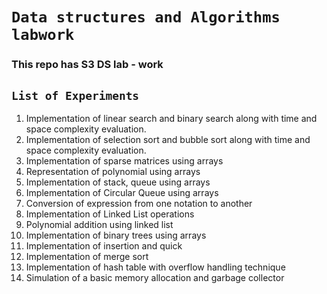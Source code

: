 # `Data structures and Algorithms labwork`

### This repo has S3 DS lab - work

## `List of Experiments`

1)  Implementation of linear search and binary search along with time and space complexity evaluation.
2)  Implementation of selection sort and bubble sort along with time and space complexity evaluation.
3)  Implementation of sparse matrices using arrays
4)  Representation of polynomial using arrays
5)  Implementation of stack, queue using arrays
6)  Implementation of Circular Queue using arrays
7)  Conversion of expression from one notation to another
8)  Implementation of Linked List operations
9)  Polynomial addition using linked list
10) Implementation of binary trees using arrays
11) Implementation of insertion and quick
12) Implementation of merge sort
13) Implementation of hash table with overflow handling technique
14) Simulation of a basic memory allocation and garbage collector  

